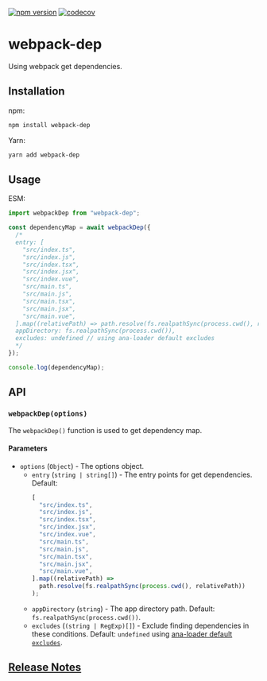 [![npm version][fury-badge]][fury-link]
[![codecov][codecov-badge]][codecov-link]

# webpack-dep

Using webpack get dependencies.

## Installation

npm:

```sh
npm install webpack-dep
```

Yarn:

```sh
yarn add webpack-dep
```

## Usage

ESM:

```js
import webpackDep from "webpack-dep";

const dependencyMap = await webpackDep({
  /*
  entry: [
    "src/index.ts",
    "src/index.js",
    "src/index.tsx",
    "src/index.jsx",
    "src/index.vue",
    "src/main.ts",
    "src/main.js",
    "src/main.tsx",
    "src/main.jsx",
    "src/main.vue",
  ].map((relativePath) => path.resolve(fs.realpathSync(process.cwd(), relativePath)));,
  appDirectory: fs.realpathSync(process.cwd()),
  excludes: undefined // using ana-loader default excludes
  */
});

console.log(dependencyMap);
```

## API

### `webpackDep(options)`

The `webpackDep()` function is used to get dependency map.

#### Parameters

- `options` (`Object`) - The options object.
  - `entry` (`string | string[]`) - The entry points for get dependencies. Default:
    ```js
    [
      "src/index.ts",
      "src/index.js",
      "src/index.tsx",
      "src/index.jsx",
      "src/index.vue",
      "src/main.ts",
      "src/main.js",
      "src/main.tsx",
      "src/main.jsx",
      "src/main.vue",
    ].map((relativePath) =>
      path.resolve(fs.realpathSync(process.cwd(), relativePath))
    );
    ```
  - `appDirectory` (`string`) - The app directory path. Default: `fs.realpathSync(process.cwd())`.
  - `excludes` (`(string | RegExp)[]`) - Exclude finding dependencies in these conditions. Default: `undefined` using [ana-loader default `excludes`](https://github.com/zjffun/ana-loader#excludes).

## [Release Notes](./CHANGELOG.md)

<!-- Definitions -->

[fury-link]: https://badge.fury.io/js/webpack-dep
[fury-badge]: https://badge.fury.io/js/webpack-dep.svg
[codecov-badge]: https://codecov.io/gh/zjffun/webpack-dep/branch/main/graph/badge.svg
[codecov-link]: https://codecov.io/gh/zjffun/webpack-dep
